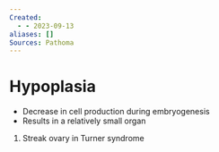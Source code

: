 ```yaml
---
Created:
  - - 2023-09-13
aliases: []
Sources: Pathoma
---
```

# Hypoplasia
- Decrease in cell production during embryogenesis
- Results in a relatively small organ
1. Streak ovary in Turner syndrome
